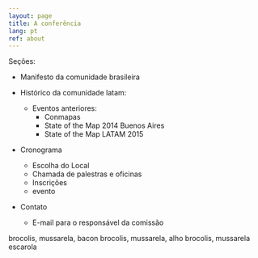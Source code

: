 ```yaml
---
layout: page
title: A conferência
lang: pt
ref: about
---
```


Seções:

* Manifesto da comunidade brasileira

* Histórico da comunidade latam:
  * Eventos anteriores:
    * Conmapas
    * State of the Map 2014 Buenos Aires
    * State of the Map LATAM 2015

* Cronograma
    * Escolha do Local
    * Chamada de palestras e oficinas
    * Inscrições
    * evento

* Contato
  * E-mail para o responsável da comissão


brocolis, mussarela, bacon
brocolis, mussarela, alho
brocolis, mussarela
escarola
